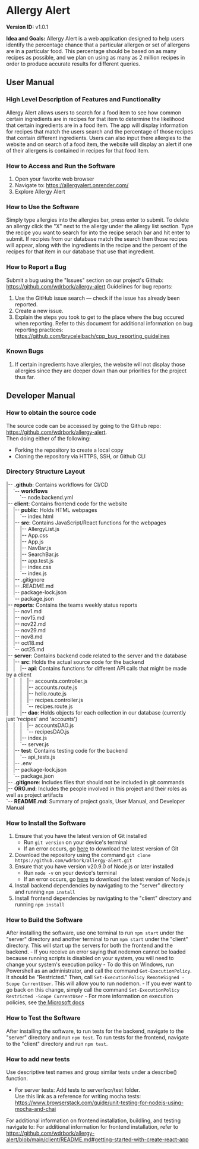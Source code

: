 # Allergy Alert
**Version ID:** v1.0.1  

**Idea and Goals:** Allergy Alert is a web application designed to help users identify the percentage chance that a particular allergen or set of allergens are in a particular food. This percentage should be based on as many recipes as possible, and we plan on using as many as 2 million recipes in order to produce accurate results for different queries.

## User Manual

### High Level Description of Features and Functionality
Allergy Alert allows users to search for a food item to see how common certain ingredients are in recipes for that item to determine the likelihood that certain ingredients are in a food item. The app will display information for recipes that match the users search and the percentage of those recipes that contain different ingredients. Users can also input there allergies to the website and on search of a food item, the website will display an alert if one of their allergens is contained in recipes for that food item.

### How to Access and Run the Software
1. Open your favorite web browser
2. Navigate to: https://allergyalert.onrender.com/
3. Explore Allergy Alert

### How to Use the Software
Simply type allergies into the allergies bar, press enter to submit. To delete an allergy click the "X" next to the allergy under the allergy list section. Type the recipe you want to search for into the recipe serach bar and hit enter to submit. If recipies from our database match the search then those recipes will appear, along with the ingredients in the recipe and the percent of the recipes for that item in our database that use that ingredient.

### How to Report a Bug
Submit a bug using the "Issues" section on our project's Github: https://github.com/wdrbork/allergy-alert
Guidelines for bug reports:
1. Use the GitHub issue search — check if the issue has already been reported.
2. Create a new issue.
3. Explain the steps you took to get to the place where the bug occured when reporting.
Refer to this document for additional information on bug reporting practices: https://github.com/brycelelbach/cpp_bug_reporting_guidelines

### Known Bugs
1. If certain ingredients have allergies, the website will not display those allergies since they are deeper down
than our priorities for the project thus far.
  
  
## Developer Manual

### How to obtain the source code
The source code can be accessed by going to the Github repo: https://github.com/wdrbork/allergy-alert.  
Then doing either of the following:  
- Forking the repository to create a local copy
- Cloning the repository via HTTPS, SSH, or Github CLI

### Directory Structure Layout
|-- **.github**: Contains workflows for CI/CD  
|&emsp;\`--  **workflows**  
|&emsp;&emsp; \`-- node.backend.yml  
|-- **client**: Contains frontend code for the website  
|&emsp;|-- **public**: Holds HTML webpages  
|&emsp;|&emsp;\`-- index.html  
|&emsp;|-- **src**: Contains JavaScript/React functions for the webpages  
|&emsp;|&emsp;|-- AllergyList.js  
|&emsp;|&emsp;|-- App.css  
|&emsp;|&emsp;|-- App.js  
|&emsp;|&emsp;|-- NavBar.js  
|&emsp;|&emsp;|-- SearchBar.js  
|&emsp;|&emsp;|-- app.test.js  
|&emsp;|&emsp;|-- index.css  
|&emsp;|&emsp;\`-- index.js  
|&emsp;|-- .gitignore  
|&emsp;|-- .README.md  
|&emsp;|-- package-lock.json  
|&emsp;\`-- package.json  
|-- **reports**: Contains the teams weekly status reports  
|&emsp;|-- nov1.md  
|&emsp;|-- nov15.md  
|&emsp;|-- nov22.md  
|&emsp;|-- nov29.md  
|&emsp;|-- nov8.md  
|&emsp;|-- oct18.md  
|&emsp;\`-- oct25.md  
|-- **server**: Contains backend code related to the server and the database  
|&emsp;|-- **src**: Holds the actual source code for the backend  
|&emsp;|&emsp;|-- **api**: Contains functions for different API calls that might be made by a client  
|&emsp;|&emsp;|&emsp;|-- accounts.controller.js  
|&emsp;|&emsp;|&emsp;|-- accounts.route.js  
|&emsp;|&emsp;|&emsp;|-- hello.route.js  
|&emsp;|&emsp;|&emsp;|-- recipes.controller.js  
|&emsp;|&emsp;|&emsp;\`-- recipes.route.js  
|&emsp;|&emsp;|-- **dao**: Holds objects for each collection in our database (currently just 'recipes' and 'accounts')  
|&emsp;|&emsp;|&emsp;|-- accountsDAO.js  
|&emsp;|&emsp;|&emsp;\`-- recipesDAO.js  
|&emsp;|&emsp;|-- index.js  
|&emsp;|&emsp;\`-- server.js  
|&emsp;|-- **test**: Contains testing code for the backend  
|&emsp;|&emsp;\`-- api_tests.js  
|&emsp;|-- .env  
|&emsp;|-- package-lock.json  
|&emsp;\`-- package.json  
|-- **.gitignore**: Includes files that should not be included in git commands  
|-- **ORG.md**: Includes the people involved in this project and their roles as well as project artifacts  
\`-- **README.md**: Summary of project goals, User Manual, and Developer Manual

### How to Install the Software
1. Ensure that you have the latest version of Git installed
    - Run `git version` on your device's terminal
    - If an error occurs, go [here](https://git-scm.com/downloads) to download the latest version of Git
2. Download the repository using the command `git clone https://github.com/wdrbork/allergy-alert.git`
3. Ensure that you have version v20.9.0 of Node.js or later installed
    - Run `node -v` on your device's terminal
    - If an error occurs, go [here](https://nodejs.org/en/download) to download the latest version of Node.js
4. Install backend dependencies by navigating to the "server" directory and running `npm install`
5. Install frontend dependencies by navigating to the "client" directory and running `npm install`  

### How to Build the Software
After installing the software, use one terminal to run `npm start` under the "server" directory and another terminal to run `npm start` under the "client" directory. This will start up the servers for both the frontend and the backend.
    - If you receive an error saying that nodemon cannot be loaded because running scripts is disabled on your system, you will need to change your system's execution policy
    - To do this on Windows, run Powershell as an administrator, and call the command `Get-ExecutionPolicy`. It should be "Restricted." Then, call `Set-ExecutionPolicy RemoteSigned -Scope CurrentUser`. This will allow you to run nodemon.
    - If you ever want to go back on this change, simply call the command `Set-ExecutionPolicy Restricted -Scope CurrentUser`
    - For more information on execution policies, see [the Microsoft docs](https://learn.microsoft.com/en-us/powershell/module/microsoft.powershell.core/about/about_execution_policies?view=powershell-7.3)  

### How to Test the Software
After installing the software, to run tests for the backend, navigate to the "server" directory and run `npm test`. To run tests for the frontend, navigate to the "client" directory and run `npm test`. 

### How to add new tests
Use descriptive test names and group similar tests under a describe() function.  

- For server tests: Add tests to server/scr/test folder.  
Use this link as a reference for writing mocha tests: https://www.browserstack.com/guide/unit-testing-for-nodejs-using-mocha-and-chai  


For additional information on frontend installation, buildling, and testing navigate to: For additional information for frontend installation, refer to https://github.com/wdrbork/allergy-alert/blob/main/client/README.md#getting-started-with-create-react-app  

